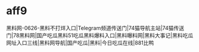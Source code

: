 # aff9
黑料网-0626-黑料不打烊入口|Telegram频道传送门|74猫导航主站|74猫传送门|78黑料网|国产吃瓜黑料51吃瓜黑料爆料入口|黑料曝料网|黑料大事记|黑料吃瓜网址入口三线|黑料网导航|国产吃瓜|黑料|今日吃瓜在线|881比鸭

